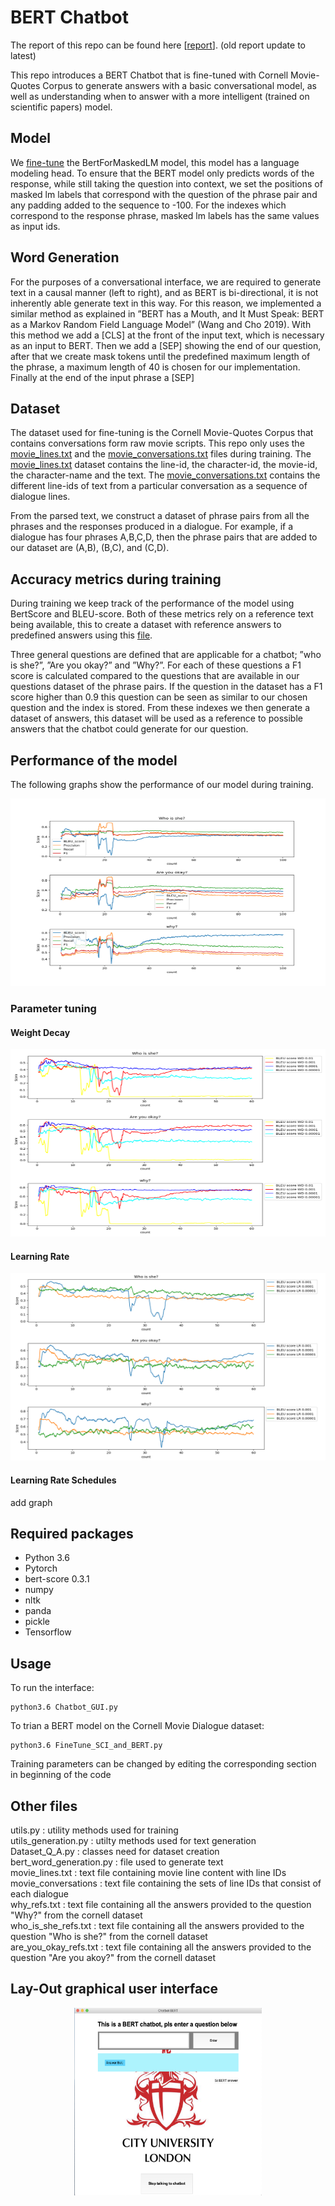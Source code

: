 # BERT Chatbot 
The report of this repo can be found here [[report](./DL_Prediction_BERT.pdf)].
(old report update to latest)

This repo introduces a BERT Chatbot that is fine-tuned with Cornell Movie-Quotes Corpus to generate answers with a basic conversational model, as well as understanding when to answer with a more intelligent (trained on scientific papers) model.
## Model
We [fine-tune](./FineTune_SCI_and_BERT.py) the BertForMaskedLM model, this model has a language modeling head. To ensure that the BERT model only predicts words of the response, while still taking the question into context, we set the positions of masked lm labels that correspond with the question of the phrase pair and any padding added to the sequence to -100. For the indexes which correspond to the response phrase, masked lm labels has the same values as input ids.

## Word Generation
For the purposes of a conversational interface, we are required to generate text in a causal manner (left to right), and as BERT is bi-directional, it is not inherently able generate text in this way. For this reason, we implemented a similar method as explained in ”BERT has a Mouth, and It Must Speak: BERT as a Markov Random Field Language Model” (Wang and Cho 2019). With this method we add a [CLS] at the front of the input text, which is necessary as an input to BERT. Then we add a [SEP] showing the end of our question, after that we create mask tokens until the predefined maximum length of the phrase, a maximum length of 40 is chosen for our implementation. Finally at the end of the input phrase a [SEP]

## Dataset
The dataset used for fine-tuning is the Cornell Movie-Quotes Corpus that contains conversations form raw movie scripts. This repo only uses the [movie_lines.txt](./cornell_movie_dialogs_corpus/movie_lines.txt) and the [movie_conversations.txt](./cornell_movie_dialogs_corpus/movie_conversations.txt) files during training. The [movie_lines.txt](./cornell_movie_dialogs_corpus/movie_lines.txt) dataset contains the line-id, the character-id, the movie-id, the character-name and the text. The [movie_conversations.txt](./cornell_movie_dialogs_corpus/movie_conversations.txt) contains the different line-ids of text from a particular conversation as a sequence of dialogue lines.

From the parsed text, we construct a dataset of phrase pairs from all the phrases and the responses produced in a dialogue. For example, if a dialogue has four phrases A,B,C,D, then the phrase pairs that are added to our dataset are (A,B), (B,C), and (C,D).

## Accuracy metrics during training
During training we keep track of the performance of the model using BertScore and BLEU-score. Both of these metrics rely on a reference text being available, this to create a dataset with reference answers to predefined answers using this [file](./Metrics_files/Index_generation_Questions_F1_score.py). 

Three general questions are defined that are applicable for a chatbot; ”who is she?”, ”Are you okay?” and ”Why?”. For each of these questions a F1 score is calculated compared to the questions that are available in our questions dataset of the phrase pairs. If the question in the dataset has a F1 score higher than 0.9 this question can be seen as similar to our chosen question and the index is stored. From these indexes we then generate a dataset of answers, this dataset will be used as a reference to possible answers that the chatbot could generate for our question.

## Performance of the model 
The following graphs show the performance of our model during training.
<p align="center">
  <img width="560" height="300" src="Images/BERT_100epochs_gradclip_WD001_lr0001.png">
</p>

### Parameter tuning
#### Weight Decay
<p align="center">
  <img width="560" height="300" src="Images/Parametertuning_WD.png">
</p>

#### Learning Rate
<p align="center">
  <img width="560" height="300" src="Images/lr_comparison.png">
</p>

#### Learning Rate Schedules
add graph

## Required packages
- Python 3.6
- Pytorch 
- bert-score 0.3.1
- numpy
- nltk
- panda
- pickle
- Tensorflow

## Usage
To run the interface:
```
python3.6 Chatbot_GUI.py
```

To trian a BERT model on the Cornell Movie Dialogue dataset:
```
python3.6 FineTune_SCI_and_BERT.py
```
Training parameters can be changed by editing the corresponding section in beginning of the code

## Other files
utils.py :  utility methods used for training <br/>
utils_generation.py : utilty methods used for text generation <br/>
Dataset_Q_A.py : classes need for dataset creation <br/>
bert_word_generation.py : file used to generate text <br/>
movie_lines.txt : text file containing movie line content with line IDs <br/>
movie_conversations : text file containing the sets of line IDs that consist of each dialogue <br/>
why_refs.txt : text file containing all the answers provided to the question "Why?" from the cornell dataset <br/>
who_is_she_refs.txt : text file containing all the answers provided to the question "Who is she?" from the cornell dataset <br/>
are_you_okay_refs.txt : text file containing all the answers provided to the question "Are you akoy?" from the cornell dataset <br/>

## Lay-Out graphical user interface
<p align="center">
  <img width="300" height="300" src="Images/GUI_Interface.png">
</p>
